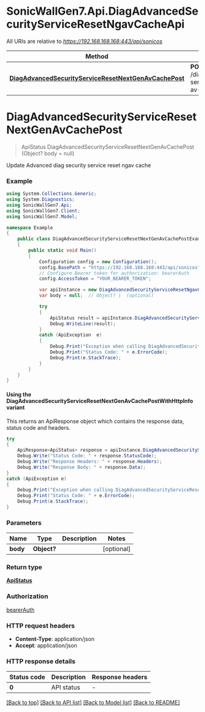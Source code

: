 # SonicWallGen7.Api.DiagAdvancedSecurityServiceResetNgavCacheApi

All URIs are relative to *https://192.168.168.168:443/api/sonicos*

| Method | HTTP request | Description |
|--------|--------------|-------------|
| [**DiagAdvancedSecurityServiceResetNextGenAvCachePost**](DiagAdvancedSecurityServiceResetNgavCacheApi.md#diagadvancedsecurityserviceresetnextgenavcachepost) | **POST** /diag/advanced/security-service/reset/next-gen-av-cache |  |

<a id="diagadvancedsecurityserviceresetnextgenavcachepost"></a>
# **DiagAdvancedSecurityServiceResetNextGenAvCachePost**
> ApiStatus DiagAdvancedSecurityServiceResetNextGenAvCachePost (Object? body = null)



Update Advanced diag security service reset ngav cache

### Example
```csharp
using System.Collections.Generic;
using System.Diagnostics;
using SonicWallGen7.Api;
using SonicWallGen7.Client;
using SonicWallGen7.Model;

namespace Example
{
    public class DiagAdvancedSecurityServiceResetNextGenAvCachePostExample
    {
        public static void Main()
        {
            Configuration config = new Configuration();
            config.BasePath = "https://192.168.168.168:443/api/sonicos";
            // Configure Bearer token for authorization: bearerAuth
            config.AccessToken = "YOUR_BEARER_TOKEN";

            var apiInstance = new DiagAdvancedSecurityServiceResetNgavCacheApi(config);
            var body = null;  // Object? |  (optional) 

            try
            {
                ApiStatus result = apiInstance.DiagAdvancedSecurityServiceResetNextGenAvCachePost(body);
                Debug.WriteLine(result);
            }
            catch (ApiException  e)
            {
                Debug.Print("Exception when calling DiagAdvancedSecurityServiceResetNgavCacheApi.DiagAdvancedSecurityServiceResetNextGenAvCachePost: " + e.Message);
                Debug.Print("Status Code: " + e.ErrorCode);
                Debug.Print(e.StackTrace);
            }
        }
    }
}
```

#### Using the DiagAdvancedSecurityServiceResetNextGenAvCachePostWithHttpInfo variant
This returns an ApiResponse object which contains the response data, status code and headers.

```csharp
try
{
    ApiResponse<ApiStatus> response = apiInstance.DiagAdvancedSecurityServiceResetNextGenAvCachePostWithHttpInfo(body);
    Debug.Write("Status Code: " + response.StatusCode);
    Debug.Write("Response Headers: " + response.Headers);
    Debug.Write("Response Body: " + response.Data);
}
catch (ApiException e)
{
    Debug.Print("Exception when calling DiagAdvancedSecurityServiceResetNgavCacheApi.DiagAdvancedSecurityServiceResetNextGenAvCachePostWithHttpInfo: " + e.Message);
    Debug.Print("Status Code: " + e.ErrorCode);
    Debug.Print(e.StackTrace);
}
```

### Parameters

| Name | Type | Description | Notes |
|------|------|-------------|-------|
| **body** | **Object?** |  | [optional]  |

### Return type

[**ApiStatus**](ApiStatus.md)

### Authorization

[bearerAuth](../README.md#bearerAuth)

### HTTP request headers

 - **Content-Type**: application/json
 - **Accept**: application/json


### HTTP response details
| Status code | Description | Response headers |
|-------------|-------------|------------------|
| **0** | API status |  -  |

[[Back to top]](#) [[Back to API list]](../README.md#documentation-for-api-endpoints) [[Back to Model list]](../README.md#documentation-for-models) [[Back to README]](../README.md)

